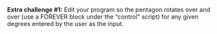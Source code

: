 **Extra challenge #1:** Edit your program so the pentagon rotates over and over (use a FOREVER block under the “control” script) for any given degrees entered by the user as the input.